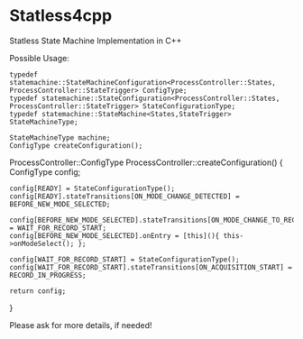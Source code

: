 # Statless4cpp
Statless State Machine Implementation in C++

Possible Usage:


    typedef statemachine::StateMachineConfiguration<ProcessController::States, ProcessController::StateTrigger> ConfigType;
    typedef statemachine::StateConfiguration<ProcessController::States, ProcessController::StateTrigger> StateConfigurationType;
    typedef statemachine::StateMachine<States,StateTrigger> StateMachineType;

    StateMachineType machine;
    ConfigType createConfiguration();

ProcessController::ConfigType ProcessController::createConfiguration()
{
    ConfigType config;

    config[READY] = StateConfigurationType();
    config[READY].stateTransitions[ON_MODE_CHANGE_DETECTED] = BEFORE_NEW_MODE_SELECTED;

    config[BEFORE_NEW_MODE_SELECTED].stateTransitions[ON_MODE_CHANGE_TO_RECORD] = WAIT_FOR_RECORD_START;
    config[BEFORE_NEW_MODE_SELECTED].onEntry = [this](){ this->onModeSelect(); };

    config[WAIT_FOR_RECORD_START] = StateConfigurationType();
    config[WAIT_FOR_RECORD_START].stateTransitions[ON_ACQUISITION_START] = RECORD_IN_PROGRESS;

    return config;
}

Please ask for more details, if needed!
